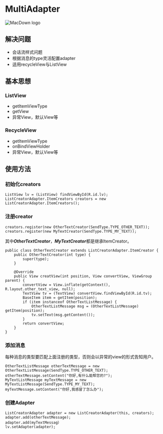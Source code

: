 # MultiAdapter
![MacDown logo](https://timgsa.baidu.com/timg?image&quality=80&size=b9999_10000&sec=1492967071848&di=556bb68e069546772fb5e96c95bdab87&imgtype=0&src=http%3A%2F%2Fpic.yesky.com%2FuploadImages%2F2015%2F160%2F42%2FI7K8497S52KR.jpg)

## 解决问题
* 会话流样式问题
* 根据消息的type灵活配置adapter
* 适用recycleView与ListView

## 基本思想
### ListView
* getItemViewType
* getView
* 异常View，默认View等

### RecycleView
* getItemViewType
* onBindViewHolder
* 异常View，默认View等

## 使用方法
### 初始化creators
	ListView lv = (ListView) findViewById(R.id.lv);
    ListCreatorAdapter.ItemCreators creators = new ListCreatorAdapter.ItemCreators();
    
### 注册creator

	creators.register(new OtherTextCreator(SendType.TYPE_OTHER_TEXT));
    creators.register(new MyTextCreator(SendType.TYPE_MY_TEXT));
其中***OtherTextCreator***，***MyTextCreator***都是继承ItemCreator。
	
	public class OtherTextCreator extends ListCreatorAdapter.ItemCreator {
	    public OtherTextCreator(int type) {
	        super(type);
	    }
	
	    @Override
	    public View creatView(int position, View convertView, ViewGroup parent) {
	        convertView = View.inflate(getContext(), R.layout.other_text_view, null);
	        TextView tv = (TextView) convertView.findViewById(R.id.tv);
	        BaseItem item = getItem(position);
	        if (item instanceof OtherTextListMessage) {
	            OtherTextListMessage msg = (OtherTextListMessage) getItem(position);
	            tv.setText(msg.getContent());
	        }
	        return convertView;
	    }
	}
	
### 添加消息
每种消息的类型要匹配上面注册的类型，否则会以异常的view的形式告知用户。

	OtherTextListMessage otherTextMessage = new OtherTextListMessage(SendType.TYPE_OTHER_TEXT);
    otherTextMessage.setContent("你好,有什么能帮您的?");
    MyTextListMessage myTextMessage = new MyTextListMessage(SendType.TYPE_MY_TEXT);
    myTextMessage.setContent("你好,我感冒了怎么办");
    
### 创建Adapter

	ListCreatorAdapter adapter = new ListCreatorAdapter(this, creators);
    adapter.add(otherTextMessage);
    adapter.add(myTextMessag）
    lv.setAdapter(adapter);
        
        
        
        
        
        
        
        
        
        
        
        
        
        
        
	        
	        
	        
	        
	        
	        
	        
	        
	        
	        
	        
	        
	        
	        
	        